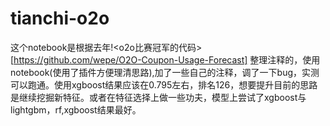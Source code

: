 # tianchi-o2o
这个notebook是根据去年!<o2o比赛冠军的代码>[https://github.com/wepe/O2O-Coupon-Usage-Forecast]  整理注释的，使用notebook(使用了插件方便理清思路),加了一些自己的注释，调了一下bug，实测可以跑通。使用xgboost结果应该在0.795左右，排名126，想要提升目前的思路是继续挖掘新特征。或者在特征选择上做一些功夫，模型上尝试了xgboost与lightgbm，rf,xgboost结果最好。

